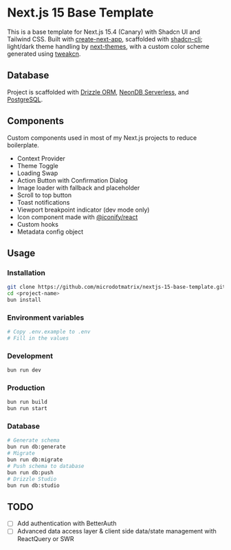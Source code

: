 # Next.js 15 Base Template

This is a base template for Next.js 15.4 (Canary) with Shadcn UI and Tailwind CSS.
Built with [create-next-app](https://nextjs.org/docs/app/api-reference/cli/create-next-app), scaffolded with [shadcn-cli](https://ui.shadcn.com/docs/installation); light/dark theme handling by [next-themes](https://github.com/vercel/next-themes), with a custom color scheme generated using [tweakcn](https://tweakcn.com/).

## Database

Project is scaffolded with [Drizzle ORM](https://orm.drizzle.team/), [NeonDB Serverless](https://neon.tech/), and [PostgreSQL](https://www.postgresql.org/).

## Components

Custom components used in most of my Next.js projects to reduce boilerplate.

- Context Provider
- Theme Toggle
- Loading Swap
- Action Button with Confirmation Dialog
- Image loader with fallback and placeholder
- Scroll to top button
- Toast notifications
- Viewport breakpoint indicator (dev mode only)
- Icon component made with [@iconify/react](https://iconify.design/)
- Custom hooks
- Metadata config object

## Usage

### Installation

```bash
git clone https://github.com/microdotmatrix/nextjs-15-base-template.git <project-name>
cd <project-name>
bun install
```

### Environment variables

```bash
# Copy .env.example to .env
# Fill in the values
```

### Development

```bash
bun run dev
```

### Production

```bash
bun run build
bun run start
```

### Database

```bash
# Generate schema
bun run db:generate
# Migrate
bun run db:migrate
# Push schema to database
bun run db:push
# Drizzle Studio
bun run db:studio
```

## TODO

- [ ] Add authentication with BetterAuth
- [ ] Advanced data access layer & client side data/state management with ReactQuery or SWR
